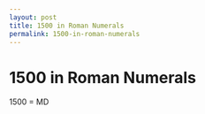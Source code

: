 ```yaml
---
layout: post
title: 1500 in Roman Numerals
permalink: 1500-in-roman-numerals
---
```


# 1500 in Roman Numerals

1500 = MD
